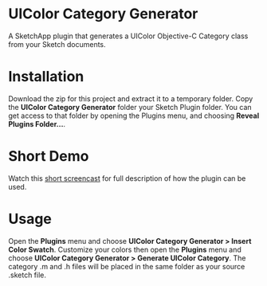 UIColor Category Generator
===========

A SketchApp plugin that generates a UIColor Objective-C Category class from your Sketch documents.  


Installation
=============================

Download the zip for this project and extract it to a temporary folder.  Copy the **UIColor Category Generator** folder your Sketch Plugin folder.  You can get access to that folder by opening the Plugins menu, and choosing **Reveal Plugins Folder...**. 

Short Demo
=============================
Watch this [short screencast](http://xxx.abc) for full description of how the plugin can be used.

Usage
=============================

Open the **Plugins** menu and choose **UIColor Category Generator > Insert Color Swatch**.  Customize your colors then open the **Plugins** menu and choose **UIColor Category Generator > Generate UIColor Category**.  The category .m and .h files will be placed in the same folder as your source .sketch file.



